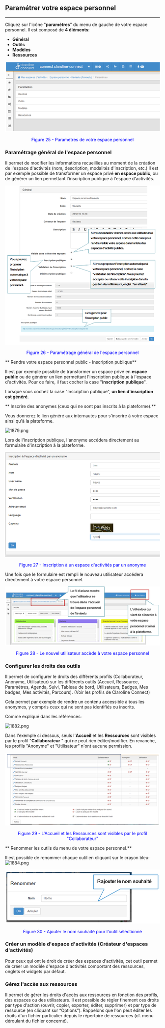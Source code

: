 ## Paramétrer votre espace personnel

---

Cliquez sur l'icône "**paramètres**" du menu de gauche de votre espace personnel. Il est composé de **4 éléments**:

* **Général**
* **Outils**
* **Modèles**
* **Ressources**

![](images/fig25.png)

<p style ="text-align: center; color: blue">Figure 25 - Paramètres de votre espace personnel</p>

### Paramétrage général de l'espace personnel

Il permet de modifier les informations recueillies au moment de la création de l'espace d'activités \(nom, description, modalités d'inscription, etc.\) Il est par exemple possible de transformer un espace privé **en espace public**, ou de générer un lien permettant l'inscription publique à l'espace d'activités.

![](images/fig26.png)

<p style ="text-align: center; color: blue">Figure 26 - Paramétrage général de l'espace personnel</p>

** Rendre votre espace personnel public - Inscription publique**

Il est par exemple possible de transformer un espace privé en **espace public** ou de générer un lien permettant l'inscription publique à l'espace d'activités. Pour ce faire, il faut cocher la case "**inscription publique**".

Lorsque vous cochez la case "Inscription publique", **un lien d'inscription est généré**.

  
** Inscrire des anonymes \(ceux qui ne sont pas inscrits à la plateforme\).**

  
Vous donnerez le lien généré aux internautes pour s'inscrire à votre espace ainsi qu'à la plateforme.

![1879.png](http://www.claroline.net/uploads/custom/images/1879.png)

Lors de l'inscription publique, l'anonyme accédera directement au formulaire d'inscription à la plateforme.

![](images/fig27.png)

<p style ="text-align: center; color: blue">Figure 27 - Inscription à un espace d'activités par un anonyme</p>

Une fois que le formulaire est rempli le nouveau utilisateur accédera directement à votre espace personnel.

![](images/fig28.png)

<p style ="text-align: center; color: blue">Figure 28 - Le nouvel utilisateur accède à votre espace personnel</p>

### Configurer les droits des outils

Il permet de configurer le droits des différents profils \(Collaborateur, Anonyme, Utilisateur\) sur les différents outils \(Accueil, Ressource, Paramètres, Agenda, Suivi, Tableau de bord, Utilisateurs, Badges, Mes badges, Mes activités, Parcours\). \(Voir les profils de Claroline Connect\)

Cela permet par exemple de rendre un contenu accessible à tous les anonymes, y compris ceux qui ne sont pas identifiés ou inscrits.

Comme expliqué dans les références:

![1882.png](http://www.claroline.net/uploads/custom/images/1882.png)

Dans l'exemple ci dessous, seuls l'**Accueil** et les **Ressources** sont visibles par le profil "**Collaborateur** " qui ne peut rien éditer/modifier. En revanche, les profils "Anonyme" et "Utilisateur" n'ont aucune permission.

![](images/fig29.png)

<p style ="text-align: center; color: blue">Figure 29 - L'Accueil et les Ressources sont visibles par le profil "Collaborateur"</p>

** Renommer les outils du menu de votre espace personnel.**

Il est possible de renommer chaque outil en cliquant sur le crayon bleu: ![1884.png](http://www.claroline.net/uploads/custom/images/1884.png)

![](images/fig30.png)

<p style ="text-align: center; color: blue">Figure 30 - Ajouter le nom souhaité pour l'outil sélectionné</p>

### Créer un modèle d'espace d'activités \(Créateur d'espaces d'activités\)

Pour ceux qui ont le droit de créer des espaces d'activités, cet outil permet de créer un modèle d'espace d'activités comportant des ressources, onglets et widgets par défaut.

### Gérez l'accès aux ressources

Il permet de gérer les droits d'accès aux ressources en fonction des profils, des espaces ou des utilisateurs. Il est possible de régler finement ces droits par type d'action \(ouvrir, copier, exporter, éditer, supprimer\) et par type de ressource \(en cliquant sur “Options”\). Rappelons que l'on peut éditer les droits d'un fichier particulier depuis le répertoire de ressources \(cf. menu déroulant du fichier concerné\).

